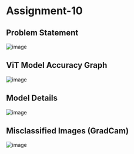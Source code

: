 # Assignment-10

## Problem Statement

![image](https://user-images.githubusercontent.com/120099863/229735105-687d8dc7-49c9-46f1-8b47-b50f84129286.png)

## ViT Model Accuracy Graph

![image](https://user-images.githubusercontent.com/120099863/229735387-bd9bde9b-53b9-4571-a18a-ca2ce450b8f8.png)

## Model Details

![image](https://user-images.githubusercontent.com/120099863/229735637-3d66349f-25f0-4fb8-a78a-788776988854.png)

## Misclassified Images (GradCam)

![image](https://user-images.githubusercontent.com/120099863/229735892-b55a6481-9e2c-4b13-bab9-3f9043ce508c.png)
